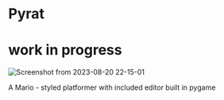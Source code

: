 # Pyrat

# work in progress


![Screenshot from 2023-08-20 22-15-01](https://github.com/TahroO/Pyrat/assets/115874178/2ed44f72-b69c-4ebd-b781-cd984958a850)


A Mario - styled platformer with included editor built in pygame
